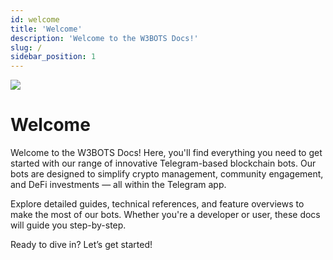 ```yaml
---
id: welcome
title: 'Welcome'
description: 'Welcome to the W3BOTS Docs!'
slug: /
sidebar_position: 1
---
```


![](https://wwww.w3bots.de/static/img/who-why-what.png)

# Welcome 

Welcome to the W3BOTS Docs! Here, you'll find everything you need to get started with our range of innovative Telegram-based blockchain bots. Our bots are designed to simplify crypto management, community engagement, and DeFi investments — all within the Telegram app.

Explore detailed guides, technical references, and feature overviews to make the most of our bots. Whether you're a developer or user, these docs will guide you step-by-step.

Ready to dive in? Let’s get started!